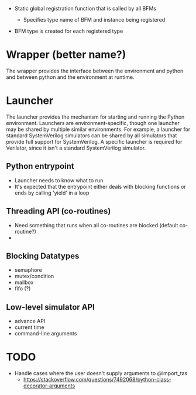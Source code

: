 
- Static global registration function that is called by all BFMs
  - Specifies type name of BFM and instance being registered

- BFM type is created for each registered type

# 

# Wrapper (better name?)
The wrapper provides the interface between the environment and python and between
python and the environment at runtime. 


# Launcher
The launcher provides the mechanism for starting and running the Python environment.
Launchers are environment-specific, though one launcher may be shared by multiple
similar environments. For example, a launcher for standard SystemVerilog simulators
can be shared by all simulators that provide full support for SystemVerilog. A
specific launcher is required for Verilator, since it isn't a standard SystemVerilog
simulator.


## Python entrypoint
- Launcher needs to know what to run
- It's expected that the entrypoint either deals with blocking functions or 
  ends by calling 'yield' in a loop

## Threading API (co-routines)
- Need something that runs when all co-routines are blocked (default co-routine?)
- 

## Blocking Datatypes
- semaphore
- mutex/condition
- mailbox
- fifo (?)

## Low-level simulator API
- advance API
- current time
- command-line arguments


# TODO
- Handle cases where the user doesn't supply arguments to @import_tas
  - https://stackoverflow.com/questions/7492068/python-class-decorator-arguments
  
